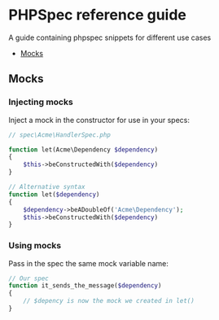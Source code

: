 PHPSpec reference guide
=======================

A guide containing phpspec snippets for different use cases

* [Mocks](#mocks)

## Mocks

### Injecting mocks

Inject a mock in the constructor for use in your specs:

```php
// spec\Acme\HandlerSpec.php

function let(Acme\Dependency $dependency)
{
    $this->beConstructedWith($dependency)
}

// Alternative syntax
function let($dependency)
{
    $dependency->beADoubleOf('Acme\Dependency');
    $this->beConstructedWith($dependency)
}

```

### Using mocks

Pass in the spec the same mock variable name:

```php
// Our spec
function it_sends_the_message($dependency)
{
    // $depency is now the mock we created in let()
}

```
